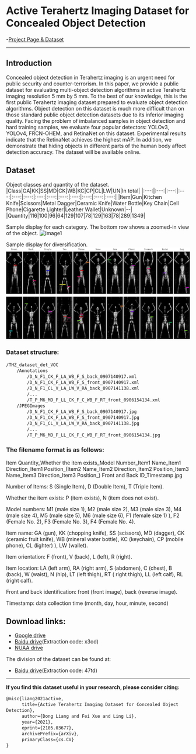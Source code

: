 # Active Terahertz Imaging Dataset for Concealed Object Detection
-[Project Page & Dataset](https://linglix.github.io/THz_Dataset/)
****
## Introduction
Concealed object detection in Terahertz imaging is an urgent need for public security and counter-terrorism. In this paper, we provide a public dataset for evaluating multi-object detection algorithms in active Terahertz imaging resolution 5 mm by 5 mm.  To the best of our knowledge, this is the first public Terahertz imaging dataset prepared to evaluate object detection algorithms. Object detection on this dataset is much more difficult than on those standard public object detection datasets due to its inferior imaging quality. Facing the problem of imbalanced samples in object detection and hard training samples, we evaluate four popular detectors: YOLOv3, YOLOv4, FRCN-OHEM, and RetinaNet on this dataset. Experimental results indicate that the RetinaNet achieves the highest mAP. In addition, we demonstrate that hiding objects in different parts of the human body affect detection accuracy. The dataset will be available online.

## Dataset
Object classes and quantity of the dataset.
|Class|GA|KK|SS|MD|CK|WB|KC|CP|CL|LW|UN|In total|
|:---:|:---:|:---:|:---:|:---:|:---:|:---:|:---:|:---:|:---:|:---:|:---:|:---:|
|Item|Gun|Kitchen Knife|Scissors|Metal Dagger|Ceramic Knife|Water Bottle|Key Chain|Cell Phone|Cigarette Lighter|Leather Wallet|Unknown|--|
|Quantity|116|100|96|64|129|107|78|129|163|78|289|1349|


Sample display for each category. The bottom row shows a zoomed-in view of the object.
![image1](/Image/classes.png)


Sample display for diversification.
![image2](/Image/diversification.png)


### Dataset structure:
```
/THZ_dataset_det_VOC
    /Annotations
        /D_N_F1_CK_F_LA_WB_F_S_back_0907140917.xml
        /D_N_F1_CK_F_LA_WB_F_S_front_0907140917.xml
        /D_N_F1_CL_V_LA_LW_V_RA_back_0907141138.xml
        /...
        /T_P_M6_MD_F_LL_CK_F_C_WB_F_RT_front_0906154134.xml
    /JPEGImages
        /D_N_F1_CK_F_LA_WB_F_S_back_0907140917.jpg
        /D_N_F1_CK_F_LA_WB_F_S_front_0907140917.jpg
        /D_N_F1_CL_V_LA_LW_V_RA_back_0907141138.jpg
        /...
        /T_P_M6_MD_F_LL_CK_F_C_WB_F_RT_front_0906154134.jpg
```
### The filename format is as follows:

Item Quantity_Whether the item exists_Model Number_Item1 Name_Item1 Direction_Item1 Position_(Item2 Name_Item2 Direction_Item2 Position_Item3 Name_Item3 Direction_Item3 Position_) Front and Back ID_Timestamp.jpg

Number of Items: S (Single Item), D (Double Item), T (Triple Item).

Whether the item exists: P (item exists), N (item does not exist).

Model numbers: M1 (male size 1), M2 (male size 2), M3 (male size 3), M4 (male size 4), M5 (male size 5), M6 (male size 6), F1 (female size 1) ), F2 (Female No. 2), F3 (Female No. 3), F4 (Female No. 4).

Item name: GA (gun), KK (chopping knife), SS (scissors), MD (dagger), CK (ceramic fruit knife), WB (mineral water bottle), KC (keychain), CP (mobile phone), CL (lighter) ), LW (wallet).

Item orientation: F (front), V (back), L (left), R (right).

Item location: LA (left arm), RA (right arm), S (abdomen), C (chest), B (back), W (waist), N (hip), LT (left thigh), RT ( right thigh), LL (left calf), RL (right calf).

Front and back identification: front (front image), back (reverse image).

Timestamp: data collection time (month, day, hour, minute, second)


## Download links:
- [Google drive](https://drive.google.com/drive/folders/1A6LiyWAvRmKIJN5yXQZ3HxZVwNEFz8uV?usp=sharing)
- [Baidu drive](https://pan.baidu.com/s/1MRPyeMtzCQRO5ydgX0rSHA)(Extraction code: x3od)
- [NUAA drive](https://pan.nuaa.edu.cn/share/5cb047f309049ba7f68ab9e1e0)


The division of the dataset can be found at:
- [Baidu drive](https://pan.baidu.com/s/1riqvOh9FOX8lAVYcClqoFQ)(Extraction code: 47td)

---


**If you find this dataset useful in your research, please consider citing:**

```
@misc{liang2021active,
      title={Active Terahertz Imaging Dataset for Concealed Object Detection}, 
      author={Dong Liang and Fei Xue and Ling Li},
      year={2021},
      eprint={2105.03677},
      archivePrefix={arXiv},
      primaryClass={cs.CV}
}
```
